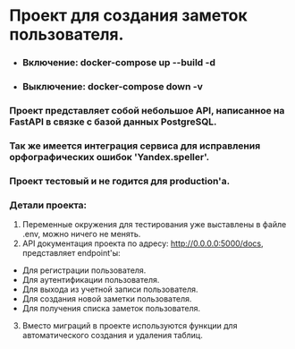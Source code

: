 # Проект для создания заметок пользователя.
- ### Включение: docker-compose up --build -d
- ### Выключение: docker-compose down -v

### Проект представляет собой небольшое API, написанное на FastAPI в связке с базой данных PostgreSQL. 
### Так же имеется интеграция сервиса для исправления орфографических ошибок 'Yandex.speller'. 
### Проект тестовый и не годится для production'а.
### Детали проекта:
1. Переменные окружения для тестирования уже выставлены в файле .env, можно ничего не менять.
2. API документация проекта по адресу: http://0.0.0.0:5000/docs, представляет endpoint'ы:
- Для регистрации пользователя.
- Для аутентификации пользователя.
- Для выхода из учетной записи пользователя.
- Для создания новой заметки пользователя.
- Для получения списка заметок пользователя.
3. Вместо миграций в проекте используются функции для автоматического создания и удаления таблиц.
